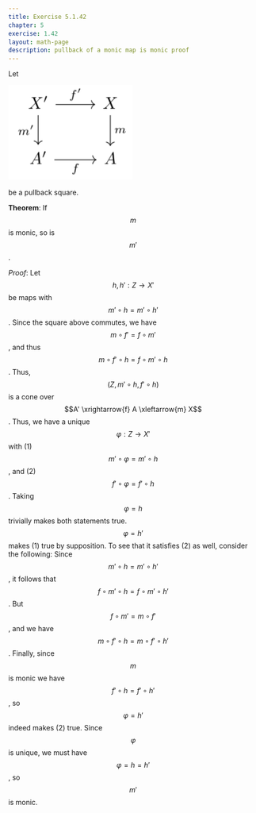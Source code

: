 ```yaml
---
title: Exercise 5.1.42
chapter: 5
exercise: 1.42
layout: math-page
description: pullback of a monic map is monic proof
---
```



Let

<div class="math-figure"><img src="/img/math_solutions/leinster/e5-1-42_1.svg" width="250px"/></div>

be a pullback square.

**Theorem**:
If $$m$$ is monic, so is $$m'$$.


*Proof*:
Let $$h, h' : Z \rightarrow X'$$ be maps with $$m' \circ h = m' \circ h'$$.
Since the square above commutes, we have $$m \circ f' = f \circ m'$$, and thus $$m \circ f' \circ h = f \circ m' \circ h$$.
Thus, $$(Z, m' \circ h, f' \circ h)$$ is a cone over $$A' \xrightarrow{f} A \xleftarrow{m} X$$.
Thus, we have a unique $$\varphi : Z \rightarrow X'$$ with (1) $$m' \circ \varphi = m' \circ h$$, and (2) $$f' \circ \varphi = f' \circ h$$.
Taking $$\varphi = h$$ trivially makes both statements true.
$$\varphi = h'$$ makes (1) true by supposition.
To see that it satisfies (2) as well, consider the following:
Since $$m' \circ h = m' \circ h'$$, it follows that $$f \circ m' \circ h = f \circ m' \circ h'$$.
But $$f \circ m' = m \circ f'$$, and we have $$m \circ f' \circ h = m \circ f' \circ h'$$.
Finally, since $$m$$ is monic we have $$f' \circ h = f' \circ h'$$, so $$\varphi = h'$$ indeed makes (2) true.
Since $$\varphi$$ is unique, we must have $$\varphi = h = h'$$, so $$m'$$ is monic.
